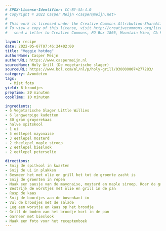 ```yaml
---
# SPDX-License-Identifier: CC-BY-SA-4.0
# Copyright © 2022 Casper Meijn <casper@meijn.net>
# 
# This work is licensed under the Creative Commons Attribution-ShareAlike 4.0 International License. 
# To view a copy of this license, visit http://creativecommons.org/licenses/by-sa/4.0/ or 
#   send a letter to Creative Commons, PO Box 1866, Mountain View, CA 94042, USA.

layout: recipe
date: 2022-05-07T07:46:24+02:00
title: "Veggie hotdog"
authorName: Casper Meijn
authorURL: https://www.caspermeijn.nl
sourceName: Holy Grill (De vegetarische slager) 
sourceURL: https://www.bol.com/nl/nl/p/holy-grill/9300000074277283/
category: Avondeten
tags:
  - Mist foto
yield: 6 broodjes
prepTime: 20 minuten
cookTime: 10 minuten 

ingredients:
- 6 Vegetarische Slager Little Willies
- 6 langwerpige kadetten
- 80 gram gruyerekaas
- halve spitskool
- 1 ui
- 5 eetlepel mayonaise
- 3 eetlepel mosterd
- 2 theelepel maple siroop
- 2 eetlepel bieslook
- 2 eetlepel peterselie

directions:
- Snij de spitkool in kwarten
- Snij de ui in plakken
- Besmeer het met olie en grill het tot de groente zacht is
- Snij de groenten in repen
- Maak een sausje van de mayonaise, mosterd en maple siroop. Roer de groenten daardoorheen. Breng op smaak met peper en zout.
- Bestrijk de worstjes met olie en grill in de pan
- Rasp de kaas
- Snij de boordjes aan de bovenkant in
- Vul de broodjes met de salade
- Leg een worstje en kaas op het broodje
- Grill de bodem van het broodje kort in de pan
- Garneer met bieslook
- Maak een foto voor het receptenboek
---
```

